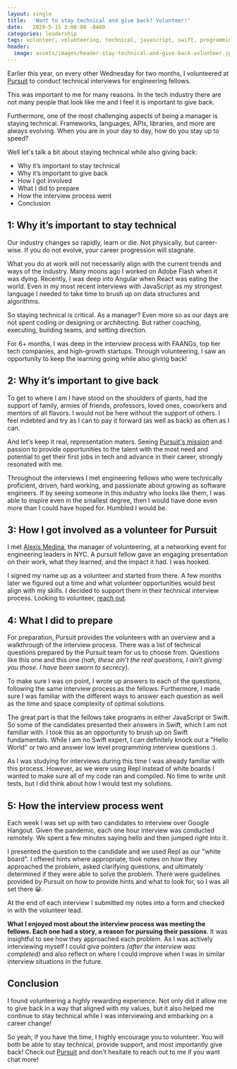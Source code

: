 ```yaml
---
layout: single
title:  'Want to stay technical and give back? Volunteer!'
date:   2020-5-15 3:00:00 -0400
categories: leadership
tags: volunteer, volunteering, technical, javascript, swift, programming
header:
  image: assets/images/header-stay-technical-and-give-back-volunteer.jpeg
---
```


Earlier this year, on every other Wednesday for two months, I volunteered at [Pursuit](https://www.pursuit.org) to conduct technical interviews for engineering fellows.

This was important to me for many reasons. In the tech industry there are not many people that look like me and I feel it is important to give back.

Furthermore, one of the most challenging aspects of being a manager is staying technical.  Frameworks, languages, APIs, libraries, and more are always evolving.  When you are in your day to day, how do you stay up to speed?

Well let's talk a bit about staying technical while also giving back:
- Why it’s important to stay technical
- Why it’s important to give back
- How I got involved
- What I did to prepare
- How the interview process went
- Conclusion

## 1: Why it’s important to stay technical
Our industry changes so rapidly, learn or die. Not physically, but career-wise. If you do not evolve, your career progression will stagnate.

What you do at work will not necessarily align with the current trends and ways of the industry. Many moons ago I worked on Adobe Flash when it was dying. Recently, I was deep into Angular when React was eating the world. Even in my most recent interviews with JavaScript as my strongest language I needed to take time to brush up on data structures and algorithms.

So staying technical is critical. As a manager? Even more so as our days are not spent coding or designing or architecting. But rather coaching, executing, building teams, and setting direction.

For 6+ months, I was deep in the interview process with FAANGs, top tier tech companies, and high-growth startups. Through volunteering, I saw an opportunity to keep the learning going while also giving back!

## 2: Why it’s important to give back
To get to where I am I have stood on the shoulders of giants, had the support of family, armies of friends, professors, loved ones, coworkers and mentors of all flavors. I would not be here without the support of others. I feel indebted and try as I can to pay it forward (as well as back) as often as I can.

And let's keep it real, representation maters. Seeing [Pursuit's mission](https://www.pursuit.org/mission-vision) and passion to provide opportunities to the talent with the most need and potential to get their first jobs in tech and advance in their career, strongly resonated with me.

Throughout the interviews I met engineering fellows who were technically proficient, driven, hard working, and passionate about growing as software engineers. If by seeing someone in this industry who looks like them, I was able to inspire even in the smallest degree, then I would have done even more than I could have hoped for. Humbled I would be.

## 3: How I got involved as a volunteer for Pursuit
I met [Alexis Medina](https://www.linkedin.com/in/alexismmedina/), the manager of volunteering, at a networking event for engineering leaders in NYC. A pursuit fellow gave an engaging presentation on their work, what they learned, and the impact it had. I was hooked.

I signed my name up as a volunteer and started from there. A few months later we figured out a time and what volunteer opportunities would best align with my skills. I decided to support them in their technical interview process. Looking to volunteer, [reach out](https://www.pursuit.org/volunteer).

## 4: What I did to prepare
For preparation, Pursuit provides the volunteers with an overview and a walkthrough of the interview process. There was a list of technical questions prepared by the Pursuit team for us to choose from. Questions like this one and this one _(nah, these ain’t the real questions, I ain’t giving you those. I have been sworn to secrecy)_.

To make sure I was on point, I wrote up answers to each of the questions, following the same interview process as the fellows. Furthermore, I made sure I was familiar with the different ways to answer each question as well as the time and space complexity of optimal solutions.

The great part is that the fellows take programs in either JavaScript or Swift. So some of the candidates presented their answers in Swift, which I am not familiar with. I took this as an opportunity to brush up on Swift fundamentals. While I am no Swift expert, I can definitely knock out a "Hello World" or two and answer low level programming interview questions :).

As I was studying for interviews during this time I was already familiar with this process. However, as we were using Repl instead of white boards I wanted to make sure all of my code ran and compiled. No time to write unit tests, but I did think about how I would test my solutions.

## 5: How the interview process went
Each week I was set up with two candidates to interview over Google Hangout. Given the pandemic, each one hour interview was conducted remotely. We spent a few minutes saying hello and then jumped right into it.

I presented the question to the candidate and we used Repl as our "white board". I offered hints where appropriate, took notes on how they approached the problem, asked clarifying questions, and ultimately determined if they were able to solve the problem. There were guidelines provided by Pursuit on how to provide hints and what to look for, so I was all set there 😀.

At the end of each interview I submitted my notes into a form and checked in with the volunteer lead.

**What I enjoyed most about the interview process was meeting the fellows. Each one had a story, a reason for pursuing their passions**. It was insightful to see how they approached each problem. As I was actively interviewing myself I could give pointers _(after the interview was completed)_ and also reflect on where I could improve when I was in similar interview situations in the future.

## Conclusion
I found volunteering a highly rewarding experience.  Not only did it allow me to give back in a way that aligned with my values, but it also helped me continue to stay technical while I was interviewing and embarking on a career change!

So yeah, if you have the time, I highly encourage you to volunteer. You will both be able to stay technical, provide support, and most importantly give back! Check out [Pursuit](https://www.pursuit.org) and don't hesitate to reach out to me if you want chat more!
